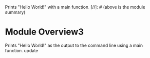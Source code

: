 Prints "Hello World!" with a main function.
[//]: # (above is the module summary)

# Module Overview3
Prints "Hello World!" as the output to the command line using a main function.
update
